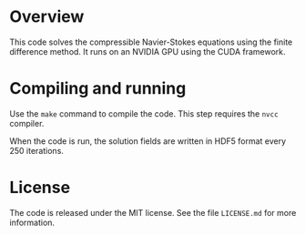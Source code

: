# Overview

This code solves the compressible Navier-Stokes equations using the finite difference method. It runs on an NVIDIA GPU using the CUDA framework.

# Compiling and running

Use the `make` command to compile the code. This step requires the `nvcc` compiler.

When the code is run, the solution fields are written in HDF5 format every 250 iterations.

# License

The code is released under the MIT license. See the file `LICENSE.md` for more information.
